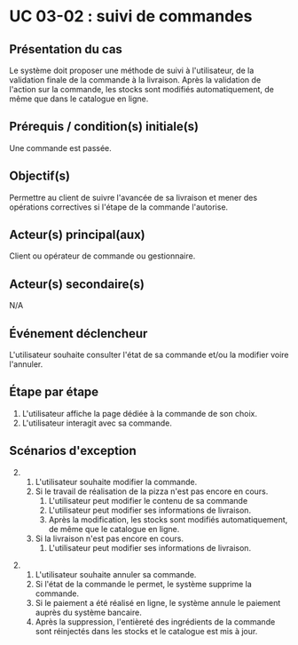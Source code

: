 # UC 03-02 : suivi de commandes

## Présentation du cas

Le système doit proposer une méthode de suivi à l'utilisateur, de la validation finale de la commande à la livraison. Après la validation de l'action sur la commande, les stocks sont modifiés automatiquement, de même que dans le catalogue en ligne.

## Prérequis / condition(s) initiale(s)

Une commande est passée.

## Objectif(s)

Permettre au client de suivre l'avancée de sa livraison et mener des opérations correctives si l'étape de la commande l'autorise.

## Acteur(s) principal(aux)

Client ou opérateur de commande ou gestionnaire.

## Acteur(s) secondaire(s)

N/A

## Événement déclencheur

L'utilisateur souhaite consulter l'état de sa commande et/ou la modifier voire l'annuler.

## Étape par étape

1. L'utilisateur affiche la page dédiée à la commande de son choix.
2. L'utilisateur interagit avec sa commande.

## Scénarios d'exception

2. 1. L'utilisateur souhaite modifier la commande.
   2. Si le travail de réalisation de la pizza n'est pas encore en cours.
      1. L'utilisateur peut modifier le contenu de sa commande
      2. L'utilisateur peut modifier ses informations de livraison.
      3. Après la modification, les stocks sont modifiés automatiquement, de même que le catalogue en ligne.
   3. Si la livraison n'est pas encore en cours.
      1. L'utilisateur peut modifier ses informations de livraison.

<!-- -->

2. 1. L'utilisateur souhaite annuler sa commande.
   2. Si l'état de la commande le permet, le système supprime la commande.
   3. Si le paiement a été réalisé en ligne, le système annule le paiement auprès du système bancaire.
   4. Après la suppression, l'entièreté des ingrédients de la commande sont réinjectés dans les stocks et le catalogue est mis à jour.
